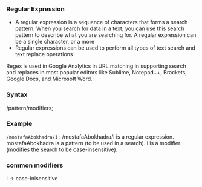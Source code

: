 ### Regular Expression
- A regular expression is a sequence of characters that forms a search pattern. When you search for data in a text, you can use this search pattern to describe what you are searching for. A regular expression can be a single character, or a more
- Regular expressions can be used to perform all types of text search and text replace operations

Regex is used in Google Analytics in URL matching in supporting search and replaces in most popular editors like Sublime, Notepad++, Brackets, Google Docs, and Microsoft Word.

### Syntax
/pattern/modifiers;

### Example
`/mostafaAbokhadra/i;`
/mostafaAbokhadra/i  is a regular expression.
mostafaAbokhadra  is a pattern (to be used in a search).
i is a modifier (modifies the search to be case-insensitive).

### common modifiers
i -> case-inisensitive